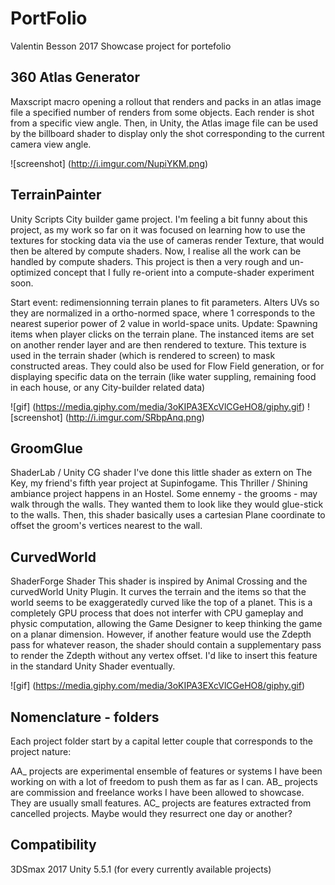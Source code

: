 PortFolio
=======
Valentin Besson 2017
Showcase project for portefolio


360 Atlas Generator
-------------

Maxscript macro opening a rollout that renders and packs in an atlas image file a specified number of renders from some objects. Each render is shot from a specific view angle. 
Then, in Unity, the Atlas image file can be used by the billboard shader to display only the shot corresponding to the current camera view angle.

![screenshot] (http://i.imgur.com/NupiYKM.png)



TerrainPainter
-------------

Unity Scripts
City builder game project. I'm feeling a bit funny about this project, as my work so far on it was focused on learning how to use the textures for stocking data via the use of cameras render Texture, that would then be altered by compute shaders. Now, I realise all the work can be handled by compute shaders. 
This project is then a very rough and un-optimized concept that I fully re-orient into a compute-shader experiment soon.

Start event: redimensionning terrain planes to fit parameters. Alters UVs so they are normalized in a ortho-normed space, where 1 corresponds to the nearest superior power of 2 value in world-space units.
Update: Spawning items when player clicks on the terrain plane. The instanced items are set on another render layer and are then rendered to texture. This texture is used in the terrain shader (which is rendered to screen) to mask constructed areas. They could also be used for Flow Field generation, or for displaying specific data on the terrain (like water suppling, remaining food in each house, or any City-builder related data)

![gif] (https://media.giphy.com/media/3oKIPA3EXcVlCGeHO8/giphy.gif)
![screenshot] (http://i.imgur.com/SRbpAnq.png)

GroomGlue
-------------

ShaderLab / Unity CG shader
I've done this little shader as extern on The Key, my friend's fifth year project at Supinfogame.
This Thriller / Shining ambiance project happens in an Hostel. Some ennemy - the grooms - may walk through the walls. They wanted them to look like they would glue-stick to the walls. 
Then, this shader basically uses a cartesian Plane coordinate to offset the groom's vertices nearest to the wall.


CurvedWorld
-------------

ShaderForge Shader
This shader is inspired by Animal Crossing and the curvedWorld Unity Plugin.
It curves the terrain and the items so that the world seems to be exaggeratedly curved like the top of a planet. 
This is a completely GPU process that does not interfer with CPU gameplay and physic computation, allowing the Game Designer to keep thinking the game on a planar dimension.
However, if another feature would use the Zdepth pass for whatever reason, the shader should contain a supplementary pass to render the Zdepth without any vertex offset.
I'd like to insert this feature in the standard Unity Shader eventually.

![gif] (https://media.giphy.com/media/3oKIPA3EXcVlCGeHO8/giphy.gif)



Nomenclature - folders
-------------
Each project folder start by a capital letter couple that corresponds to the project nature:

AA_ projects are experimental ensemble of features or systems I have been working on with a lot of freedom to push them as far as I can.
AB_ projects are commission and freelance works I have been allowed to showcase. They are usually small features.
AC_ projects are features extracted from cancelled projects. Maybe would they resurrect one day or another?


Compatibility
-------------


3DSmax 2017
Unity 5.5.1
(for every currently available projects)
